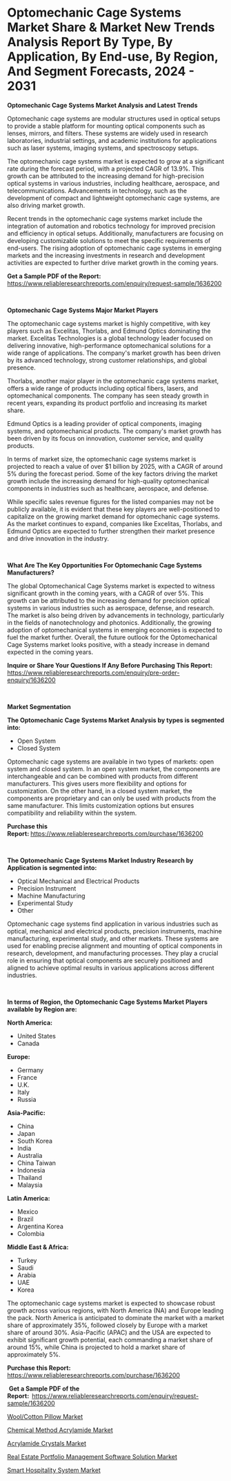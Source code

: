 <p><h1>Optomechanic Cage Systems Market Share & Market New Trends Analysis Report By Type, By Application, By End-use, By Region, And Segment Forecasts, 2024 - 2031</h1></p><p><strong>Optomechanic Cage Systems Market Analysis and Latest Trends</strong></p>
<p><p>Optomechanic cage systems are modular structures used in optical setups to provide a stable platform for mounting optical components such as lenses, mirrors, and filters. These systems are widely used in research laboratories, industrial settings, and academic institutions for applications such as laser systems, imaging systems, and spectroscopy setups.</p><p>The optomechanic cage systems market is expected to grow at a significant rate during the forecast period, with a projected CAGR of 13.9%. This growth can be attributed to the increasing demand for high-precision optical systems in various industries, including healthcare, aerospace, and telecommunications. Advancements in technology, such as the development of compact and lightweight optomechanic cage systems, are also driving market growth.</p><p>Recent trends in the optomechanic cage systems market include the integration of automation and robotics technology for improved precision and efficiency in optical setups. Additionally, manufacturers are focusing on developing customizable solutions to meet the specific requirements of end-users. The rising adoption of optomechanic cage systems in emerging markets and the increasing investments in research and development activities are expected to further drive market growth in the coming years.</p></p>
<p><strong>Get a Sample PDF of the Report:&nbsp;</strong> <a href="https://www.reliableresearchreports.com/enquiry/request-sample/1636200">https://www.reliableresearchreports.com/enquiry/request-sample/1636200</a></p>
<p>&nbsp;</p>
<p><strong>Optomechanic Cage Systems Major Market Players</strong></p>
<p><p>The optomechanic cage systems market is highly competitive, with key players such as Excelitas, Thorlabs, and Edmund Optics dominating the market. Excelitas Technologies is a global technology leader focused on delivering innovative, high-performance optomechanical solutions for a wide range of applications. The company's market growth has been driven by its advanced technology, strong customer relationships, and global presence.</p><p>Thorlabs, another major player in the optomechanic cage systems market, offers a wide range of products including optical fibers, lasers, and optomechanical components. The company has seen steady growth in recent years, expanding its product portfolio and increasing its market share.</p><p>Edmund Optics is a leading provider of optical components, imaging systems, and optomechanical products. The company's market growth has been driven by its focus on innovation, customer service, and quality products.</p><p>In terms of market size, the optomechanic cage systems market is projected to reach a value of over $1 billion by 2025, with a CAGR of around 5% during the forecast period. Some of the key factors driving the market growth include the increasing demand for high-quality optomechanical components in industries such as healthcare, aerospace, and defense.</p><p>While specific sales revenue figures for the listed companies may not be publicly available, it is evident that these key players are well-positioned to capitalize on the growing market demand for optomechanic cage systems. As the market continues to expand, companies like Excelitas, Thorlabs, and Edmund Optics are expected to further strengthen their market presence and drive innovation in the industry.</p></p>
<p>&nbsp;</p>
<p><strong>What Are The Key Opportunities For Optomechanic Cage Systems Manufacturers?</strong></p>
<p><p>The global Optomechanical Cage Systems market is expected to witness significant growth in the coming years, with a CAGR of over 5%. This growth can be attributed to the increasing demand for precision optical systems in various industries such as aerospace, defense, and research. The market is also being driven by advancements in technology, particularly in the fields of nanotechnology and photonics. Additionally, the growing adoption of optomechanical systems in emerging economies is expected to fuel the market further. Overall, the future outlook for the Optomechanical Cage Systems market looks positive, with a steady increase in demand expected in the coming years.</p></p>
<p><strong>Inquire or Share Your Questions If Any Before Purchasing This Report:</strong> <a href="https://www.reliableresearchreports.com/enquiry/pre-order-enquiry/1636200">https://www.reliableresearchreports.com/enquiry/pre-order-enquiry/1636200</a></p>
<p>&nbsp;</p>
<p><strong>Market Segmentation</strong></p>
<p><strong>The Optomechanic Cage Systems Market Analysis by types is segmented into:</strong></p>
<p><ul><li>Open System</li><li>Closed System</li></ul></p>
<p><p>Optomechanic cage systems are available in two types of markets: open system and closed system. In an open system market, the components are interchangeable and can be combined with products from different manufacturers. This gives users more flexibility and options for customization. On the other hand, in a closed system market, the components are proprietary and can only be used with products from the same manufacturer. This limits customization options but ensures compatibility and reliability within the system.</p></p>
<p><strong>Purchase this Report:&nbsp;</strong><a href="https://www.reliableresearchreports.com/purchase/1636200">https://www.reliableresearchreports.com/purchase/1636200</a></p>
<p>&nbsp;</p>
<p><strong>The Optomechanic Cage Systems Market Industry Research by Application is segmented into:</strong></p>
<p><ul><li>Optical Mechanical and Electrical Products</li><li>Precision Instrument</li><li>Machine Manufacturing</li><li>Experimental Study</li><li>Other</li></ul></p>
<p><p>Optomechanic cage systems find application in various industries such as optical, mechanical and electrical products, precision instruments, machine manufacturing, experimental study, and other markets. These systems are used for enabling precise alignment and mounting of optical components in research, development, and manufacturing processes. They play a crucial role in ensuring that optical components are securely positioned and aligned to achieve optimal results in various applications across different industries.</p></p>
<p>&nbsp;</p>
<p><strong>In terms of Region, the Optomechanic Cage Systems Market Players available by Region are:</strong></p>
<p>
    <p> <strong> North America: </strong>
        <ul>
            <li>United States</li>
            <li>Canada</li>
        </ul>
        </p> 
    <p> <strong> Europe: </strong>
        <ul>
            <li>Germany</li>
            <li>France</li>
            <li>U.K.</li>
            <li>Italy</li>
            <li>Russia</li>
        </ul>
        </p> 
    <p> <strong> Asia-Pacific: </strong>
        <ul>
            <li>China</li>
            <li>Japan</li>
            <li>South Korea</li>
            <li>India</li>
            <li>Australia</li>
            <li>China Taiwan</li>
            <li>Indonesia</li>
            <li>Thailand</li>
            <li>Malaysia</li>
        </ul>
        </p> 
    <p> <strong> Latin America: </strong>
        <ul>
            <li>Mexico</li>
            <li>Brazil</li>
            <li>Argentina Korea</li>
            <li>Colombia</li>
        </ul>
        </p> 
    <p> <strong> Middle East & Africa: </strong>
        <ul>
            <li>Turkey</li>
            <li>Saudi</li>
            <li>Arabia</li>
            <li>UAE</li>
            <li>Korea</li>
        </ul>
    </p>
    </p>
<p><p>The optomechanic cage systems market is expected to showcase robust growth across various regions, with North America (NA) and Europe leading the pack. North America is anticipated to dominate the market with a market share of approximately 35%, followed closely by Europe with a market share of around 30%. Asia-Pacific (APAC) and the USA are expected to exhibit significant growth potential, each commanding a market share of around 15%, while China is projected to hold a market share of approximately 5%.</p></p>
<p><strong>Purchase this Report: </strong><a href="https://www.reliableresearchreports.com/purchase/1636200">https://www.reliableresearchreports.com/purchase/1636200</a></p>
<p>&nbsp;<strong>Get a Sample PDF of the Report:&nbsp;&nbsp;</strong><a href="https://www.reliableresearchreports.com/enquiry/request-sample/1636200">https://www.reliableresearchreports.com/enquiry/request-sample/1636200</a></p>
<p><strong></strong></p>
<p><p><a href="https://github.com/GroverBarry/Market-Research-Report-List-3/blob/main/woolcotton-pillow-market.md">Wool/Cotton Pillow Market</a></p><p><a href="https://github.com/lylyparadise/Market-Research-Report-List-1/blob/main/chemical-method-acrylamide-market.md">Chemical Method Acrylamide Market</a></p><p><a href="https://github.com/amae102299/Market-Research-Report-List-3/blob/main/acrylamide-crystals-market.md">Acrylamide Crystals Market</a></p><p><a href="https://issuu.com/reportprime-2/docs/real-estate-portfolio-management-software-solution">Real Estate Portfolio Management Software Solution Market</a></p><p><a href="https://issuu.com/reportprime-2/docs/smart-hospitality-system-market-size-2030.pptx">Smart Hospitality System Market</a></p></p>